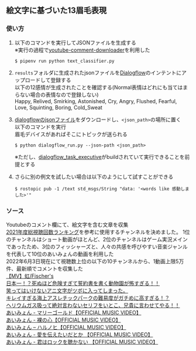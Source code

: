 ## 絵文字に基づいた13眉毛表現

### 使い方
1. 以下のコマンドを実行してJSONファイルを生成する<br>※実行の過程で[youtube-comment-downloader](https://github.com/egbertbouman/youtube-comment-downloader)を利用した
    ```
    $ pipenv run python text_classifier.py
    ```

2. `results`フォルダに生成されたjsonファイルを[Dialogflow](https://dialogflow.cloud.google.com/?authuser=1#/agent/facialexpression-rpwe/intents)のインテントにアップロードして登録する<br>以下の12感情が生成されたことを確認する(Normal表情はどれにも当てはまらない場合の表情なので登録しない)<br>Happy, Relived, Smirking, Astonished, Cry, Angry, Flushed, Fearful, Love, Squinting, Boring, Cold_Sweat

3. [dialogflowのjsonファイル](https://drive.google.com/file/d/1NFO6SFLls1CN3fH5byAIk1W5ntGoHhyE/view?usp=sharing)をダウンロードし、`<json_path>`の場所に置く<br>以下のコマンドを実行<br>眉毛デバイスがあればそこにトピックが送られる
    ```
    $ python dialogflow_run.py --json-path <json_path>
    ```
    ※ただし、[dialogflow_task_executive](https://github.com/jsk-ros-pkg/jsk_3rdparty/tree/master/dialogflow_task_executive)がbuildされていて実行できることを前提とする

4. さらに別の例文を試したい場合は以下のようにして試すことができる
    ```
    $ rostopic pub -1 /text std_msgs/String "data: '<words like 感動しました>'"
    ```


### ソース
Youtubeのコメント欄にて、絵文字を含む文章を収集<br>
[2021年度総視聴回数ランキング](https://webtan.impress.co.jp/n/2022/02/21/42365)を参考に使用するチャンネルを決めました。
1位のチャンネルはショート動画がほとんど、2位のチャンネルはゲーム実況メインであったため、3位のフィッシャーズと、人々の共感を呼びやすい音楽ジャンルを代表して10位のあいみょんの動画を利用した<br>
2022年6月3日現在にて視聴数上位の以下の10チャンネルから、1動画上限5万件、最新順でコメントを収集した<br>
[【MV】虹/Fischer's](https://www.youtube.com/watch?v=0xI4J9CwMuY)<br>
[日本一！？死ぬほど危険すぎて誓約書を書く動物園が怖すぎる！！](https://www.youtube.com/watch?v=Na_WJPK26Oc)<br> 
[笑ってはいけないアニ文字がツボに入ってしまった。](https://www.youtube.com/watch?v=28jAR_LDNJE)<br>
[キレイすぎる海上アスレチックパークの難易度がガチめに高すぎる！？](https://www.youtube.com/watch?v=uxk_qap7pwA)<br> 
[ヘリウムガス吸って絶対言わないセリフをいとこ、兄貴に言わせてやる！！](https://www.youtube.com/watch?v=VadBq-_234g)<br>
[あいみょん - マリーゴールド【OFFICIAL MUSIC VIDEO】](https://www.youtube.com/watch?v=0xSiBpUdW4E)<br>
[あいみょん - 裸の心【OFFICIAL MUSIC VIDEO】](https://www.youtube.com/watch?v=yOAwvRmVIyo)<br>
[あいみょん – ハルノヒ【OFFICIAL MUSIC VIDEO】](https://www.youtube.com/watch?v=pfGI91CFtRg)<br>
[あいみょん - 愛を伝えたいだとか 【OFFICIAL MUSIC VIDEO】](https://www.youtube.com/watch?v=9qRCARM_LfE)<br>
[あいみょん - 君はロックを聴かない 【OFFICIAL MUSIC VIDEO】](https://www.youtube.com/watch?v=ARwVe1MYAUA)<br>
